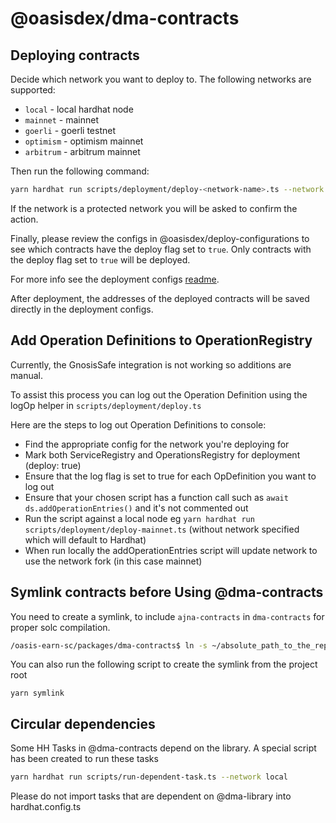 # @oasisdex/dma-contracts

## Deploying contracts
Decide which network you want to deploy to. The following networks are supported:
- `local` - local hardhat node
- `mainnet` - mainnet
- `goerli` - goerli testnet
- `optimism` - optimism mainnet
- `arbitrum` - arbitrum mainnet

Then run the following command:
```bash
yarn hardhat run scripts/deployment/deploy-<network-name>.ts --network <network-name>
```

If the network is a protected network you will be asked to confirm the action.

Finally, please review the configs in @oasisdex/deploy-configurations to see which contracts have the deploy flag set to `true`. 
Only contracts with the deploy flag set to `true` will be deployed.

For more info see the deployment configs [readme](../deploy-configurations/README.md).

After deployment, the addresses of the deployed contracts will be saved directly in the deployment configs.

## Add Operation Definitions to OperationRegistry

Currently, the GnosisSafe integration is not working so additions are manual.

To assist this process you can log out the Operation Definition using the logOp helper in `scripts/deployment/deploy.ts`

Here are the steps to log out Operation Definitions to console:
* Find the appropriate config for the network you're deploying for
* Mark both ServiceRegistry and OperationsRegistry for deployment (deploy: true)
* Ensure that the log flag is set to true for each OpDefinition you want to log out
* Ensure that your chosen script has a function call such as `await ds.addOperationEntries()` and it's not commented out
* Run the script against a local node eg `yarn hardhat run scripts/deployment/deploy-mainnet.ts` (without network specified which will default to Hardhat)
* When run locally the addOperationEntries script will update network to use the network fork (in this case mainnet)

## Symlink contracts before Using @dma-contracts
You need to create a symlink, to include `ajna-contracts` in `dma-contracts` for proper solc compilation.
```bash
/oasis-earn-sc/packages/dma-contracts$ ln -s ~/absolute_path_to_the_repository/oasis-earn-sc/packages/ajna-contracts/contracts/ajna ./contracts/
```

You can also run the following script to create the symlink from the project root
```
yarn symlink
```

## Circular dependencies

Some HH Tasks in @dma-contracts depend on the library.
A special script has been created to run these tasks
```bash
yarn hardhat run scripts/run-dependent-task.ts --network local
```

Please do not import tasks that are dependent on @dma-library into hardhat.config.ts